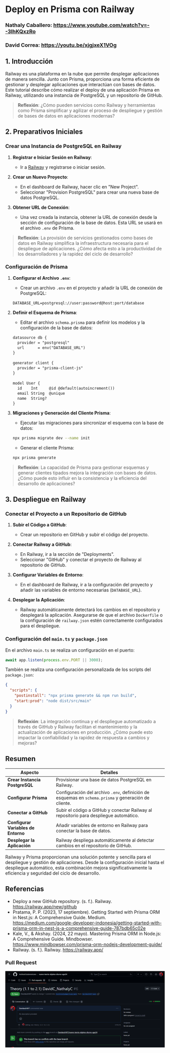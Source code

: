 # Deploy en Prisma con Railway

### Nathaly Caballero: https://www.youtube.com/watch?v=--3lhKQxzRo

### David Correa: https://youtu.be/xjgjxeX1VOg

## 1. Introducción

Railway es una plataforma en la nube que permite desplegar aplicaciones de manera sencilla. Junto con Prisma, proporciona una forma eficiente de gestionar y desplegar aplicaciones que interactúan con bases de datos. Este tutorial describe cómo realizar el deploy de una aplicación Prisma en Railway, utilizando una instancia de PostgreSQL y un repositorio de GitHub.

> **Reflexión**: ¿Cómo pueden servicios como Railway y herramientas como Prisma simplificar y agilizar el proceso de despliegue y gestión de bases de datos en aplicaciones modernas?

## 2. Preparativos Iniciales

### Crear una Instancia de PostgreSQL en Railway

1. **Registrar e Iniciar Sesión en Railway**:

   - Ir a [Railway](https://railway.app/) y registrarse o iniciar sesión.

2. **Crear un Nuevo Proyecto**:

   - En el dashboard de Railway, hacer clic en "New Project".
   - Seleccionar "Provision PostgreSQL" para crear una nueva base de datos PostgreSQL.

3. **Obtener URL de Conexión**:
   - Una vez creada la instancia, obtener la URL de conexión desde la sección de configuración de la base de datos. Esta URL se usará en el archivo `.env` de Prisma.

> **Reflexión**: La provisión de servicios gestionados como bases de datos en Railway simplifica la infraestructura necesaria para el despliegue de aplicaciones. ¿Cómo afecta esto a la productividad de los desarrolladores y la rapidez del ciclo de desarrollo?

### Configuración de Prisma

1. **Configurar el Archivo `.env`**:

   - Crear un archivo `.env` en el proyecto y añadir la URL de conexión de PostgreSQL:

   ```env
   DATABASE_URL=postgresql://user:password@host:port/database
   ```

2. **Definir el Esquema de Prisma**:

   - Editar el archivo `schema.prisma` para definir los modelos y la configuración de la base de datos:

   ```prisma
   datasource db {
     provider = "postgresql"
     url      = env("DATABASE_URL")
   }

   generator client {
     provider = "prisma-client-js"
   }

   model User {
     id    Int     @id @default(autoincrement())
     email String  @unique
     name  String?
   }
   ```

3. **Migraciones y Generación del Cliente Prisma**:
   - Ejecutar las migraciones para sincronizar el esquema con la base de datos:
   ```bash
   npx prisma migrate dev --name init
   ```
   - Generar el cliente Prisma:
   ```bash
   npx prisma generate
   ```

> **Reflexión**: La capacidad de Prisma para gestionar esquemas y generar clientes tipados mejora la integración con bases de datos. ¿Cómo puede esto influir en la consistencia y la eficiencia del desarrollo de aplicaciones?

## 3. Despliegue en Railway

### Conectar el Proyecto a un Repositorio de GitHub

1. **Subir el Código a GitHub**:

   - Crear un repositorio en GitHub y subir el código del proyecto.

2. **Conectar Railway a GitHub**:

   - En Railway, ir a la sección de "Deployments".
   - Seleccionar "GitHub" y conectar el proyecto de Railway al repositorio de GitHub.

3. **Configurar Variables de Entorno**:

   - En el dashboard de Railway, ir a la configuración del proyecto y añadir las variables de entorno necesarias (`DATABASE_URL`).

4. **Desplegar la Aplicación**:
   - Railway automáticamente detectará los cambios en el repositorio y desplegará la aplicación. Asegurarse de que el archivo `Dockerfile` o la configuración de `railway.json` estén correctamente configurados para el despliegue.

### Configuración del `main.ts` y `package.json`

En el archivo `main.ts` se realiza un configuración en el puerto:

```typescript
await app.listen(process.env.PORT || 3000);
```

También se realiza una configuración personalizada de los scripts del `package.json`:

```json
{
  "scripts": {
    "postinstall": "npx prisma generate && npm run build",
    "start:prod": "node dist/src/main"
  }
}
```

> **Reflexión**: La integración continua y el despliegue automatizado a través de GitHub y Railway facilitan el mantenimiento y la actualización de aplicaciones en producción. ¿Cómo puede esto impactar la confiabilidad y la rapidez de respuesta a cambios y mejoras?

## Resumen

| Aspecto                             | Detalles                                                                                             |
| ----------------------------------- | ---------------------------------------------------------------------------------------------------- |
| **Crear Instancia PostgreSQL**      | Provisionar una base de datos PostgreSQL en Railway.                                                 |
| **Configurar Prisma**               | Configuración del archivo `.env`, definición de esquemas en `schema.prisma` y generación de cliente. |
| **Conectar a GitHub**               | Subir el código a GitHub y conectar Railway al repositorio para despliegue automático.               |
| **Configurar Variables de Entorno** | Añadir variables de entorno en Railway para conectar la base de datos.                               |
| **Desplegar la Aplicación**         | Railway despliega automáticamente al detectar cambios en el repositorio de GitHub.                   |

Railway y Prisma proporcionan una solución potente y sencilla para el despliegue y gestión de aplicaciones. Desde la configuración inicial hasta el despliegue automático, esta combinación mejora significativamente la eficiencia y seguridad del ciclo de desarrollo.

## Referencias

- Deploy a new GitHub repository. (s. f.). Railway. https://railway.app/new/github
- Pratama, P. P. (2023, 17 septiembre). Getting Started with Prisma ORM in Nest.js: A Comprehensive Guide. Medium. https://medium.com/google-developer-indonesia/getting-started-with-prisma-orm-in-nest-js-a-comprehensive-guide-787bdb65c02e
- Kale, V., & Akshay. (2024, 22 mayo). Mastering Prisma ORM in Node.js: A Comprehensive Guide. Mindbowser. https://www.mindbowser.com/prisma-orm-nodejs-development-guide/
- Railway. (s. f.). Railway. https://railway.app/

### Pull Request

![](PullRequest.png)
